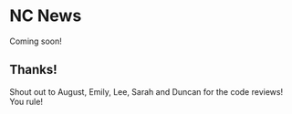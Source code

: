 # NC News

Coming soon!

## Thanks!

Shout out to August, Emily, Lee, Sarah and Duncan for the code reviews! You rule!
